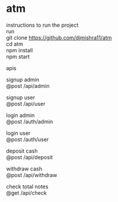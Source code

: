 # atm
instructions to run the project \
run \
git clone https://github.com/djmishra11/atm \
cd atm \
npm install \
npm start 

apis 

signup admin \
@post  /api/admin 

signup user\
@post /api/user

login admin\
@post /auth/admin

login user\
@post /auth/user

deposit cash\
@post /api/deposit

withdraw cash\
@post /api/withdraw

check total notes\
@get /api/check






